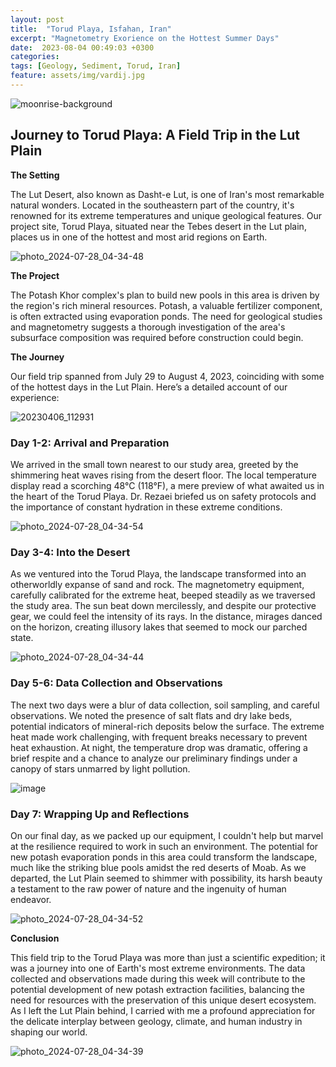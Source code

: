 ```yaml
---
layout: post
title:  "Torud Playa, Isfahan, Iran"
excerpt: "Magnetometry Exorience on the Hottest Summer Days"
date:  2023-08-04 00:49:03 +0300
categories: 
tags: [Geology, Sediment, Torud, Iran]
feature: assets/img/vardij.jpg
---
```


![moonrise-background](https://github.com/user-attachments/assets/4abcce46-6465-4acc-b32a-525e00dc66be)

## Journey to Torud Playa: A Field Trip in the Lut Plain

**The Setting**

The Lut Desert, also known as Dasht-e Lut, is one of Iran's most remarkable natural wonders. Located in the southeastern part of the country, it's renowned for its extreme temperatures and unique geological features. Our project site, Torud Playa, situated near the Tebes desert in the Lut plain, places us in one of the hottest and most arid regions on Earth.

![photo_2024-07-28_04-34-48](https://github.com/user-attachments/assets/8af7ace2-f325-461e-ad58-0c880f15aa28)

**The Project**

The Potash Khor complex's plan to build new pools in this area is driven by the region's rich mineral resources. Potash, a valuable fertilizer component, is often extracted using evaporation ponds. The need for geological studies and magnetometry suggests a thorough investigation of the area's subsurface composition was required before construction could begin.

**The Journey**

Our field trip spanned from July 29 to August 4, 2023, coinciding with some of the hottest days in the Lut Plain. Here’s a detailed account of our experience:

![20230406_112931](https://github.com/user-attachments/assets/6b60e07e-4d0d-4399-8bb4-9683c5f70cab)

### Day 1-2: Arrival and Preparation

We arrived in the small town nearest to our study area, greeted by the shimmering heat waves rising from the desert floor. The local temperature display read a scorching 48°C (118°F), a mere preview of what awaited us in the heart of the Torud Playa. Dr. Rezaei briefed us on safety protocols and the importance of constant hydration in these extreme conditions.

![photo_2024-07-28_04-34-54](https://github.com/user-attachments/assets/704829c3-71bb-495b-85cd-a581baf0034c)

### Day 3-4: Into the Desert

As we ventured into the Torud Playa, the landscape transformed into an otherworldly expanse of sand and rock. The magnetometry equipment, carefully calibrated for the extreme heat, beeped steadily as we traversed the study area. The sun beat down mercilessly, and despite our protective gear, we could feel the intensity of its rays. In the distance, mirages danced on the horizon, creating illusory lakes that seemed to mock our parched state.

![photo_2024-07-28_04-34-44](https://github.com/user-attachments/assets/1e3eef76-3670-41d7-a7fe-57a9a50831fb)

### Day 5-6: Data Collection and Observations

The next two days were a blur of data collection, soil sampling, and careful observations. We noted the presence of salt flats and dry lake beds, potential indicators of mineral-rich deposits below the surface. The extreme heat made work challenging, with frequent breaks necessary to prevent heat exhaustion. At night, the temperature drop was dramatic, offering a brief respite and a chance to analyze our preliminary findings under a canopy of stars unmarred by light pollution.

![image](https://github.com/user-attachments/assets/1d89e2e0-466c-4832-80da-165217fc27e3)

### Day 7: Wrapping Up and Reflections

On our final day, as we packed up our equipment, I couldn't help but marvel at the resilience required to work in such an environment. The potential for new potash evaporation ponds in this area could transform the landscape, much like the striking blue pools amidst the red deserts of Moab. As we departed, the Lut Plain seemed to shimmer with possibility, its harsh beauty a testament to the raw power of nature and the ingenuity of human endeavor.

![photo_2024-07-28_04-34-52](https://github.com/user-attachments/assets/eb1b0383-a073-4e9a-8451-dc1eb264c55a)


**Conclusion**

This field trip to the Torud Playa was more than just a scientific expedition; it was a journey into one of Earth's most extreme environments. The data collected and observations made during this week will contribute to the potential development of new potash extraction facilities, balancing the need for resources with the preservation of this unique desert ecosystem. As I left the Lut Plain behind, I carried with me a profound appreciation for the delicate interplay between geology, climate, and human industry in shaping our world.

![photo_2024-07-28_04-34-39](https://github.com/user-attachments/assets/9d6fd903-43b8-4d7f-96b8-1ab1ad82acb8)
